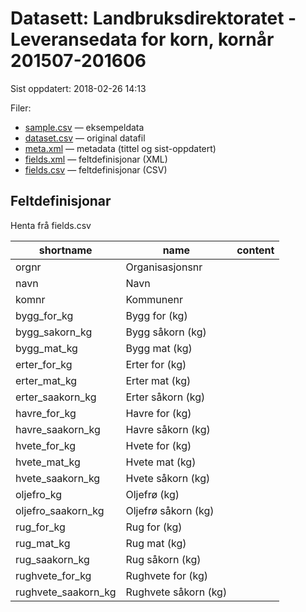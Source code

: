 # Datasett: Landbruksdirektoratet - Leveransedata for korn, kornår 201507-201606
 Sist oppdatert: 2018-02-26 14:13

 Filer:
 - [sample.csv](sample.csv) — eksempeldata
 - [dataset.csv](dataset.csv) — original datafil
 - [meta.xml](meta.xml) — metadata (tittel og sist-oppdatert)
 - [fields.xml](fields.xml) — feltdefinisjonar (XML)
 - [fields.csv](fields.csv) — feltdefinisjonar (CSV)


## Feltdefinisjonar
Henta frå fields.csv

| shortname | name | content |
| --- | --- | --- |
| orgnr | Organisasjonsnr |  |
| navn | Navn |  |
| komnr | Kommunenr |  |
| bygg_for_kg | Bygg for (kg) |  |
| bygg_sakorn_kg | Bygg såkorn (kg) |  |
| bygg_mat_kg | Bygg mat (kg) |  |
| erter_for_kg | Erter for (kg) |  |
| erter_mat_kg | Erter mat (kg) |  |
| erter_saakorn_kg | Erter såkorn (kg) |  |
| havre_for_kg | Havre for (kg) |  |
| havre_saakorn_kg | Havre såkorn (kg) |  |
| hvete_for_kg | Hvete for (kg) |  |
| hvete_mat_kg | Hvete mat (kg) |  |
| hvete_saakorn_kg | Hvete såkorn (kg) |  |
| oljefro_kg | Oljefrø (kg) |  |
| oljefro_saakorn_kg | Oljefrø såkorn (kg) |  |
| rug_for_kg | Rug for (kg) |  |
| rug_mat_kg | Rug mat (kg) |  |
| rug_saakorn_kg | Rug såkorn (kg) |  |
| rughvete_for_kg | Rughvete for (kg) |  |
| rughvete_saakorn_kg | Rughvete såkorn (kg) |  |
